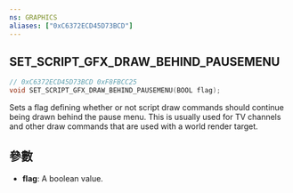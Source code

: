```yaml
---
ns: GRAPHICS
aliases: ["0xC6372ECD45D73BCD"]
---
```

## SET_SCRIPT_GFX_DRAW_BEHIND_PAUSEMENU

```c
// 0xC6372ECD45D73BCD 0xF8FBCC25
void SET_SCRIPT_GFX_DRAW_BEHIND_PAUSEMENU(BOOL flag);
```

Sets a flag defining whether or not script draw commands should continue being drawn behind the pause
menu. This is usually used for TV channels and other draw commands that are used with a world render target.

## 參數
* **flag**: A boolean value.


